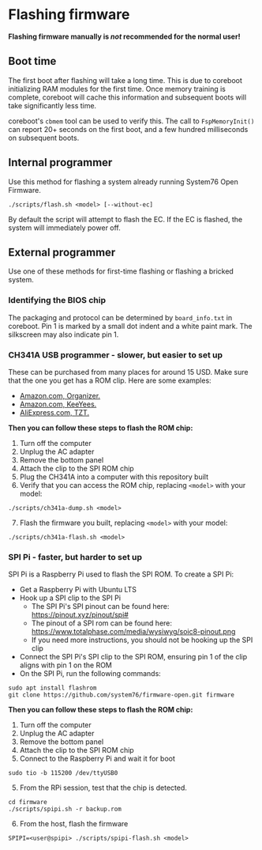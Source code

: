 # Flashing firmware

**Flashing firmware manually is *not* recommended for the normal user!**

## Boot time

The first boot after flashing will take a long time. This is due to coreboot
initializing RAM modules for the first time. Once memory training is complete,
coreboot will cache this information and subsequent boots will take
significantly less time.

coreboot's `cbmem` tool can be used to verify this. The call to
`FspMemoryInit()` can report 20+ seconds on the first boot, and a few hundred
milliseconds on subsequent boots.

## Internal programmer

Use this method for flashing a system already running System76 Open Firmware.

```
./scripts/flash.sh <model> [--without-ec]
```

By default the script will attempt to flash the EC. If the EC is flashed, the
system will immediately power off.

## External programmer

Use one of these methods for first-time flashing or flashing a bricked system.

### Identifying the BIOS chip

The packaging and protocol can be determined by `board_info.txt` in coreboot.
Pin 1 is marked by a small dot indent and a white paint mark. The silkscreen
may also indicate pin 1.

### CH341A USB programmer - slower, but easier to set up

These can be purchased from many places for around 15 USD. Make sure that the
one you get has a ROM clip. Here are some examples:
- [Amazon.com, Organizer.](https://www.amazon.com/Organizer-Socket-Adpter-Programmer-CH341A/dp/B07R5LPTYM)
- [Amazon.com, KeeYees.](https://www.amazon.com/KeeYees-SOIC8-EEPROM-CH341A-Programmer/dp/B07SHSL9X9) 
- [AliExpress.com, TZT.](https://aliexpress.com/item/32725360255.html)

**Then you can follow these steps to flash the ROM chip:**

1. Turn off the computer
2. Unplug the AC adapter
3. Remove the bottom panel
4. Attach the clip to the SPI ROM chip
5. Plug the CH341A into a computer with this repository built
6. Verify that you can access the ROM chip, replacing `<model>` with your model:
```
./scripts/ch341a-dump.sh <model>
```
7. Flash the firmware you built, replacing `<model>` with your model:
```
./scripts/ch341a-flash.sh <model>
```

### SPI Pi - faster, but harder to set up

SPI Pi is a Raspberry Pi used to flash the SPI ROM. To create a SPI Pi:

- Get a Raspberry Pi with Ubuntu LTS
- Hook up a SPI clip to the SPI Pi
  - The SPI Pi's SPI pinout can be found here: https://pinout.xyz/pinout/spi#
  - The pinout of a SPI rom can be found here: https://www.totalphase.com/media/wysiwyg/soic8-pinout.png
  - If you need more instructions, you should not be hooking up the SPI clip
- Connect the SPI Pi's SPI clip to the SPI ROM, ensuring pin 1 of the clip aligns with pin 1 on the ROM
- On the SPI Pi, run the following commands:

```
sudo apt install flashrom
git clone https://github.com/system76/firmware-open.git firmware
```

**Then you can follow these steps to flash the ROM chip:**

1. Turn off the computer
2. Unplug the AC adapter
3. Remove the bottom panel
4. Attach the clip to the SPI ROM chip
5. Connect to the Raspberry Pi and wait it for boot
```
sudo tio -b 115200 /dev/ttyUSB0
```
5. From the RPi session, test that the chip is detected.
```
cd firmware
./scripts/spipi.sh -r backup.rom
```
6. From the host, flash the firmware
```
SPIPI=<user@spipi> ./scripts/spipi-flash.sh <model>
```
